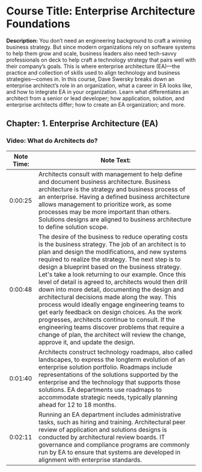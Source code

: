 # Course Title: Enterprise Architecture Foundations

**Description:** You don’t need an engineering background to craft a winning business strategy. But since modern organizations rely on software systems to help them grow and scale, business leaders also need tech-savvy professionals on deck to help craft a technology strategy that pairs well with their company’s goals. This is where enterprise architecture (EA)—the practice and collection of skills used to align technology and business strategies—comes in. In this course, Dave Swersky breaks down an enterprise architect’s role in an organization, what a career in EA looks like, and how to integrate EA in your organization. Learn what differentiates an architect from a senior or lead developer; how application, solution, and enterprise architects differ; how to create an EA organization; and more.


## Chapter: 1. Enterprise Architecture (EA)


### Video: What do Architects do?

Note Time:      |   Note Text:                     
--------------- | -----------------------------
0:00:25         |   Architects consult with management to help define and document business architecture. Business architecture is the strategy and business process of an enterprise. Having a defined business architecture allows management to prioritize work, as some processes may be more important than others. Solutions designs are aligned to business architecture to define solution scope. 
0:00:48         |   The desire of the business to reduce operating costs is the business strategy. The job of an architect is to plan and design the modifications, and new systems required to realize the strategy. The next step is to design a blueprint based on the business strategy. Let's take a look returning to our example. Once this level of detail is agreed to, architects would then drill down into more detail, documenting the design and architectural decisions made along the way. This process would ideally engage engineering teams to get early feedback on design choices. As the work progresses, architects continue to consult. If the engineering teams discover problems that require a change of plan, the architect will review the change, approve it, and update the design. 
0:01:40         |   Architects construct technology roadmaps, also called landscapes, to express the longterm evolution of an enterprise solution portfolio. Roadmaps include representations of the solutions supported by the enterprise and the technology that supports those solutions. EA departments use roadmaps to accommodate strategic needs, typically planning ahead for 12 to 18 months. 
0:02:11         |   Running an EA department includes administrative tasks, such as hiring and training. Architectural peer review of application and solutions designs is conducted by architectural review boards. IT governance and compliance programs are commonly run by EA to ensure that systems are developed in alignment with enterprise standards. 
